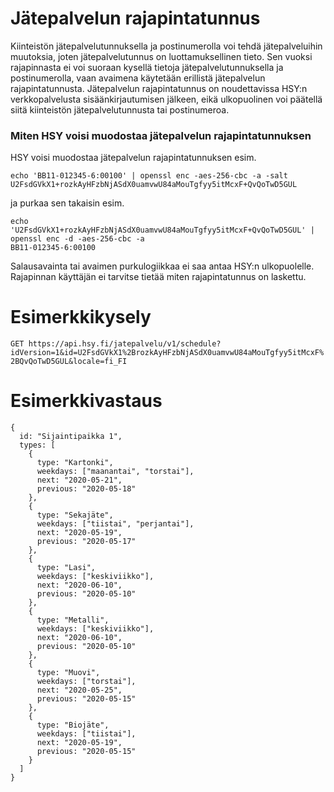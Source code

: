 # Jätepalvelun rajapintatunnus

Kiinteistön jätepalvelutunnuksella ja postinumerolla voi tehdä jätepalveluihin muutoksia, joten jätepalvelutunnus on luottamuksellinen tieto. Sen vuoksi rajapinnasta ei voi suoraan kysellä tietoja jätepalvelutunnuksella ja postinumerolla, vaan avaimena käytetään erillistä jätepalvelun rajapintatunnusta. Jätepalvelun rajapintatunnus on noudettavissa HSY:n verkkopalvelusta sisäänkirjautumisen jälkeen, eikä ulkopuolinen voi päätellä siitä kiinteistön jätepalvelutunnusta tai postinumeroa.

### Miten HSY voisi muodostaa jätepalvelun rajapintatunnuksen
HSY voisi muodostaa jätepalvelun rajapintatunnuksen esim.
```
echo 'BB11-012345-6:00100' | openssl enc -aes-256-cbc -a -salt
U2FsdGVkX1+rozkAyHFzbNjASdX0uamvwU84aMouTgfyy5itMcxF+QvQoTwD5GUL
```
ja purkaa sen takaisin esim.
```
echo 'U2FsdGVkX1+rozkAyHFzbNjASdX0uamvwU84aMouTgfyy5itMcxF+QvQoTwD5GUL' | openssl enc -d -aes-256-cbc -a
BB11-012345-6:00100
```
Salausavainta tai avaimen purkulogiikkaa ei saa antaa HSY:n ulkopuolelle. Rajapinnan käyttäjän ei tarvitse tietää miten rajapintatunnus on laskettu.

# Esimerkkikysely

`GET https://api.hsy.fi/jatepalvelu/v1/schedule?idVersion=1&id=U2FsdGVkX1%2BrozkAyHFzbNjASdX0uamvwU84aMouTgfyy5itMcxF%2BQvQoTwD5GUL&locale=fi_FI`

# Esimerkkivastaus
```
{  
  id: "Sijaintipaikka 1",
  types: [
    {
      type: "Kartonki",
      weekdays: ["maanantai", "torstai"],
      next: "2020-05-21",
      previous: "2020-05-18"
    },
    {
      type: "Sekajäte",
      weekdays: ["tiistai", "perjantai"],
      next: "2020-05-19",
      previous: "2020-05-17"
    },
    {
      type: "Lasi",
      weekdays: ["keskiviikko"],
      next: "2020-06-10",
      previous: "2020-05-10"
    },
    {
      type: "Metalli",
      weekdays: ["keskiviikko"],
      next: "2020-06-10",
      previous: "2020-05-10"
    },
    {
      type: "Muovi",
      weekdays: ["torstai"],
      next: "2020-05-25",
      previous: "2020-05-15"
    },
    {
      type: "Biojäte",
      weekdays: ["tiistai"],
      next: "2020-05-19",
      previous: "2020-05-15"
    }
  ]
}
```
